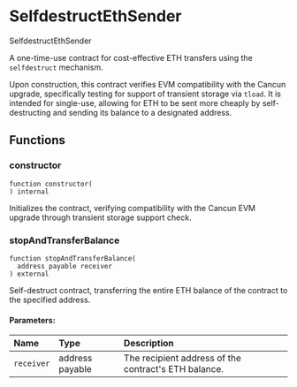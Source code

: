 # SelfdestructEthSender


SelfdestructEthSender

A one-time-use contract for cost-effective ETH transfers using the `selfdestruct` mechanism.

Upon construction, this contract verifies EVM compatibility with the Cancun upgrade, specifically
testing for support of transient storage via `tload`. It is intended for single-use, allowing for ETH to
be sent more cheaply by self-destructing and sending its balance to a designated address.


## Functions
### constructor
```solidity
function constructor(
) internal
```

Initializes the contract, verifying compatibility with the Cancun EVM upgrade through transient storage support check.


### stopAndTransferBalance
```solidity
function stopAndTransferBalance(
  address payable receiver
) external
```
Self-destruct contract, transferring the entire ETH balance of the contract to the specified address.


#### Parameters:
| Name | Type | Description                                                          |
| :--- | :--- | :------------------------------------------------------------------- |
|`receiver` | address payable | The recipient address of the contract's ETH balance. 


